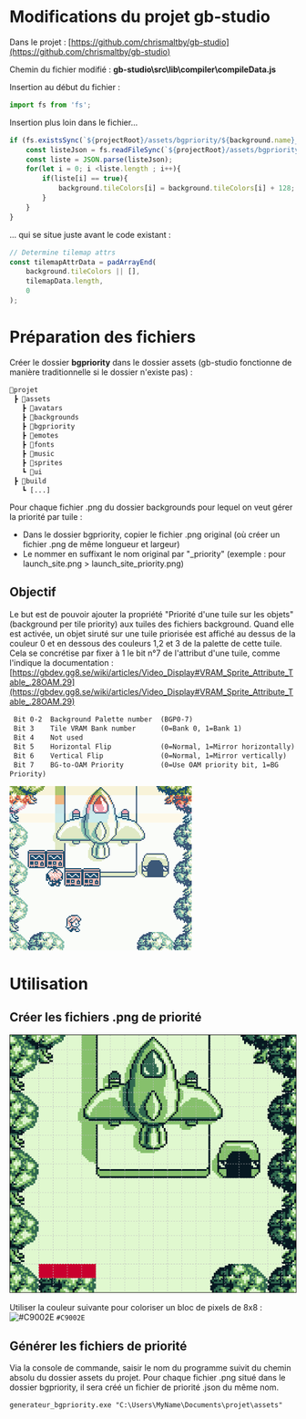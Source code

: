 # Modifications du projet **gb-studio**
Dans le projet : [https://github.com/chrismaltby/gb-studio](https://github.com/chrismaltby/gb-studio)

Chemin du fichier modifié : **gb-studio\src\lib\compiler\compileData.js**


Insertion au début du fichier :
```javascript
import fs from 'fs';
```
Insertion plus loin dans le fichier...
```js
if (fs.existsSync(`${projectRoot}/assets/bgpriority/${background.name}_priority.json`)) {
	const listeJson = fs.readFileSync(`${projectRoot}/assets/bgpriority/${background.name}_priority.json`,'UTF-8');
	const liste = JSON.parse(listeJson);
	for(let i = 0; i <liste.length ; i++){
		if(liste[i] == true){
			background.tileColors[i] = background.tileColors[i] + 128;
		}
	}
}		
```
... qui se situe juste avant le code existant :
```javascript
// Determine tilemap attrs
const tilemapAttrData = padArrayEnd(
	background.tileColors || [],
	tilemapData.length,
	0
);
```
# Préparation des fichiers

Créer le dossier **bgpriority** dans le dossier assets (gb-studio fonctionne de manière traditionnelle si le dossier n'existe pas) :
```
📂projet
 ┣ 📂assets
   ┣ 📂avatars
   ┣ 📂backgrounds
   ┣ 📂bgpriority
   ┣ 📂emotes
   ┣ 📂fonts
   ┣ 📂music
   ┣ 📂sprites
   ┗ 📂ui
 ┣ 📂build
   ┗ [...]
```
Pour chaque fichier .png du dossier backgrounds pour lequel on veut gérer la priorité par tuile :
- Dans le dossier bgpriority, copier le fichier .png original (où créer un fichier .png de même longueur et largeur)
- Le nommer en suffixant le nom original par "_priority" (exemple : pour launch_site.png > launch_site_priority.png)


## Objectif

Le but est de pouvoir ajouter la propriété "Priorité d'une tuile sur les objets" (background per tile priority) aux tuiles des fichiers background. Quand elle est activée, un objet siruté sur une tuile priorisée est affiché au dessus de la couleur 0 et en dessous des couleurs 1,2 et 3 de la palette de cette tuile.
Cela se concrétise par fixer à 1 le bit n°7 de l'attribut d'une tuile, comme l'indique la documentation :
[https://gbdev.gg8.se/wiki/articles/Video_Display#VRAM_Sprite_Attribute_Table_.28OAM.29](https://gbdev.gg8.se/wiki/articles/Video_Display#VRAM_Sprite_Attribute_Table_.28OAM.29)
```
 Bit 0-2  Background Palette number  (BGP0-7)
 Bit 3    Tile VRAM Bank number      (0=Bank 0, 1=Bank 1)
 Bit 4    Not used
 Bit 5    Horizontal Flip            (0=Normal, 1=Mirror horizontally)
 Bit 6    Vertical Flip              (0=Normal, 1=Mirror vertically)
 Bit 7    BG-to-OAM Priority         (0=Use OAM priority bit, 1=BG Priority)
```
 ![personnage marche derriere arbre](https://github.com/Fralacticus/generateur_bgpriority/blob/main/captures/perso_marche_derriere.gif)

# Utilisation

## Créer les fichiers .png de priorité
![launch_site with priority in red](https://github.com/Fralacticus/generateur_bgpriority/blob/main/captures/launch_site_avec_priorite.png)

Utiliser la couleur suivante pour coloriser un bloc de pixels de 8x8 :     ![#C9002E](https://via.placeholder.com/15/C9002E/000000?text=+) `#C9002E`
## Générer les fichiers de priorité

Via la console de commande, saisir le nom du programme suivit du chemin absolu du dossier assets du projet.
Pour chaque fichier .png situé dans le dossier bgpriority, il sera créé un fichier de priorité .json du même nom.
```
generateur_bgpriority.exe "C:\Users\MyName\Documents\projet\assets"
